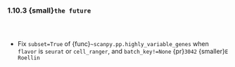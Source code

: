 ### 1.10.3 {small}`the future`

```{rubric} Development features
```

```{rubric} Docs
```

```{rubric} Bug
```

* Fix `subset=True` of {func}`~scanpy.pp.highly_variable_genes` when `flavor` is `seurat` or `cell_ranger`, and `batch_key!=None` {pr}`3042` {smaller}`E Roellin`



```{rubric} Performance
```
